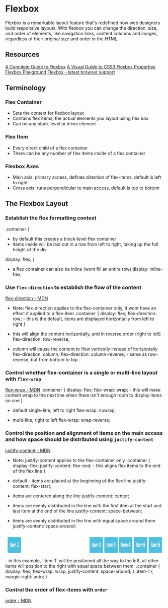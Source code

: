 # Flexbox
Flexbox is a remarkable layout feature that's redefined how web designers build responsive layouts. With flexbox you can change the direction, size, and order of elements, like navigation links, content columns and images, regardless of their original size and order in the HTML.


## Resources
[A Complete Guide to Flexbox](https://css-tricks.com/snippets/css/a-guide-to-flexbox/) 
[A Visual Guide to CSS3 Flexbox Properties](https://scotch.io/tutorials/a-visual-guide-to-css3-flexbox-properties) 
[Flexbox Playground](https://scotch.io/demos/visual-guide-to-css3-flexbox-flexbox-playground) 
[Flexbox - latest browser support](http://caniuse.com/#search=flexbox) 


## Terminology
### Flex Container
  - Sets the context for flexbox layout
  - Contains flex items, the actual elements you layout using flex box
  - Can be any block-level or inline element

### Flex Item
  - Every direct child of a flex container
  - There can be any number of flex items inside of a flex container

### Flexbox Axes
  - Main axis: primary access, defines direction of flex-items, default is left to right
  - Cross axis: runs perpendicular to main access, default is top to bottom


## The Flexbox Layout
### Establish the flex formatting context
.container { 
  - by default this creates a block-level flex container 
  -  items inside will be laid out in a row from left to right, taking up the full height of the div  
  
  display: flex; 
} 
  - a flex container can also be inline (wont fill an entire row) 
display: inline-flex;  

### Use `flex-direction` to establish the flow of the content
[flex-direction - MDN](https://developer.mozilla.org/en-US/docs/Web/CSS/flex-direction) 
  - Note: flex-direction applies to the flex-container only, it wont have an effect if applied to a flex-item 
.container { 
  display: flex; 
  flex-direction: row;   - this is the default, items are displayed horizontally from left to right 
}  

  - this will align the content horizontally, and in reverse order (right to left)
flex-direction: row-reverse;

  - column will cause the content to flow vertically instead of horizontally
flex-direction: column;
flex-direction: column-reverse;   - same as row-reverse, but from bottom to top

### Control whether flex-container is a single or multi-line layout with `flex-wrap`
[flex-wrap - MDN](https://developer.mozilla.org/en-US/docs/Web/CSS/flex-wrap)
.container {
  display: flex;
  flex-wrap: wrap;   - this will make content wrap to the next line when there isn't enough room to display items on one
}

  - default single-line, left to right
flex-wrap: nowrap; 

  - multi-line, right to left
flex-wrap: wrap-reverse;

### Control the position and alignment of items on the main access and how space should be distributed using `justify-content`
[justify-content - MDN](https://developer.mozilla.org/en-US/docs/Web/CSS/justify-content)
  - Note: justify-content applies to the flex-container only
.container {
  display: flex;
  justify-content: flex-end;   - this aligns flex items to the end of the flex line
}

  - default - items are placed at the beginning of the flex line
justify-content: flex-start;

  - items are centered along the line
justify-content: center;

  - items are evenly distributed in the line with the first item at the start and last item at the end of the line
justify-content: space-between;

  - items are evenly distributed in the line with equal space around them
justify-content: space-around;

<img src="images/flexbox/justify-content-example.png" alt="justify-content-example" width="1020" height="76" />
  - in this example, `item-1` will be positioned all the way to the left, all other items will position to the right with equal space between them.
.container {
  display: flex;
  flex-wrap: wrap;
  justify-content: space-around;
}
.item-1 {
  margin-right: auto;
}

### Control the order of flex-items with `order`
[order - MDN](https://developer.mozilla.org/en-US/docs/Web/CSS/order)

